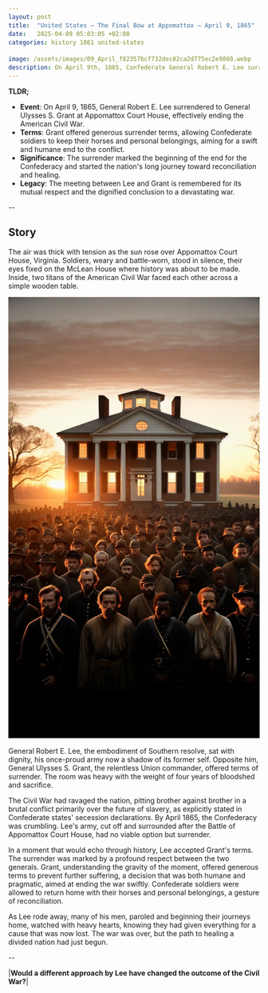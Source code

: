 ```yaml
---
layout: post
title:  "United States – The Final Bow at Appomattox – April 9, 1865"
date:   2025-04-09 05:03:05 +02:00
categories: history 1861 united-states

image: /assets/images/09_April_f82357bcf732dec82ca2d775ec2e9860.webp
description: On April 9th, 1865, Confederate General Robert E. Lee surrendered to Union General Ulysses S. Grant at Appomattox Court House, effectively ending the American Civil War.
---
```


**TLDR;**
- **Event**: On April 9, 1865, General Robert E. Lee surrendered to General Ulysses S. Grant at Appomattox Court House, effectively ending the American Civil War.
- **Terms**: Grant offered generous surrender terms, allowing Confederate soldiers to keep their horses and personal belongings, aiming for a swift and humane end to the conflict.
- **Significance**: The surrender marked the beginning of the end for the Confederacy and started the nation's long journey toward reconciliation and healing.
- **Legacy**: The meeting between Lee and Grant is remembered for its mutual respect and the dignified conclusion to a devastating war.

--


## Story
The air was thick with tension as the sun rose over Appomattox Court House, Virginia. Soldiers, weary and battle-worn, stood in silence, their eyes fixed on the McLean House where history was about to be made. Inside, two titans of the American Civil War faced each other across a simple wooden table.

![Image](/assets/images/09_April_f82357bcf732dec82ca2d775ec2e9860.webp)

General Robert E. Lee, the embodiment of Southern resolve, sat with dignity, his once-proud army now a shadow of its former self. Opposite him, General Ulysses S. Grant, the relentless Union commander, offered terms of surrender. The room was heavy with the weight of four years of bloodshed and sacrifice.

The Civil War had ravaged the nation, pitting brother against brother in a brutal conflict primarily over the future of slavery, as explicitly stated in Confederate states' secession declarations. By April 1865, the Confederacy was crumbling. Lee's army, cut off and surrounded after the Battle of Appomattox Court House, had no viable option but surrender.

In a moment that would echo through history, Lee accepted Grant's terms. The surrender was marked by a profound respect between the two generals. Grant, understanding the gravity of the moment, offered generous terms to prevent further suffering, a decision that was both humane and pragmatic, aimed at ending the war swiftly. Confederate soldiers were allowed to return home with their horses and personal belongings, a gesture of reconciliation.

As Lee rode away, many of his men, paroled and beginning their journeys home, watched with heavy hearts, knowing they had given everything for a cause that was now lost. The war was over, but the path to healing a divided nation had just begun.


--

|**Would a different approach by Lee have changed the outcome of the Civil War?**|

